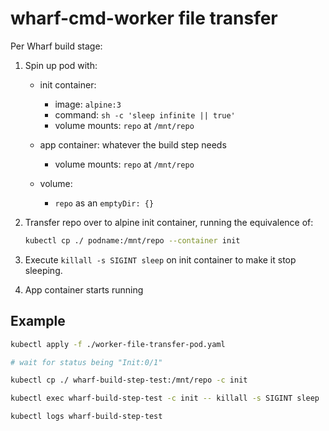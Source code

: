 # wharf-cmd-worker file transfer

Per Wharf build stage:

1. Spin up pod with:

   - init container:

     - image: `alpine:3`
     - command: `sh -c 'sleep infinite || true'`
     - volume mounts: `repo` at `/mnt/repo`

   - app container: whatever the build step needs

     - volume mounts: `repo` at `/mnt/repo`
   
   - volume:
   
     - `repo` as an `emptyDir: {}`

2. Transfer repo over to alpine init container, running the equivalence of:

   ```sh
   kubectl cp ./ podname:/mnt/repo --container init
   ```

3. Execute `killall -s SIGINT sleep` on init container to make it stop sleeping.

4. App container starts running

## Example

```sh
kubectl apply -f ./worker-file-transfer-pod.yaml

# wait for status being "Init:0/1"

kubectl cp ./ wharf-build-step-test:/mnt/repo -c init

kubectl exec wharf-build-step-test -c init -- killall -s SIGINT sleep

kubectl logs wharf-build-step-test
```
